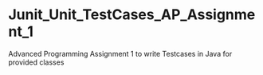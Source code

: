 # Junit_Unit_TestCases_AP_Assignment_1
Advanced Programming Assignment 1 to write Testcases in Java for provided classes
